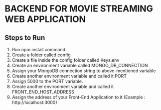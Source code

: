 # BACKEND FOR MOVIE STREAMING WEB APPLICATION

## Steps to Run
1. Run npm install command
2. Create a folder called config
3. Create a file inside the config folder called Keys.env
4. Create an environment variable called MONGO_DB_CONNECTION
5. Assign your MongoDB connection string to above-mentioned variable
6. Create another environment variable and called it PORT
7. Assign 5000 to the PORT variable.
8. Create another environment variable and called it FRONT_END_HOST_ADDRESS
9. Assign the address of your Front-End Application to it (Example : http://localhost:3000)